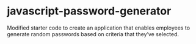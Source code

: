 # javascript-password-generator
Modified starter code to create an application that enables employees to generate random passwords based on criteria that they’ve selected.

